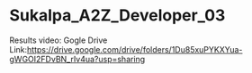 # Sukalpa_A2Z_Developer_03



Results video:
Gogle Drive Link:https://drive.google.com/drive/folders/1Du85xuPYKXYua-gWGOI2FDvBN_rIv4ua?usp=sharing
